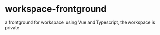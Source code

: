 # workspace-frontground
a frontground for workspace, using Vue and Typescript, the workspace is private
